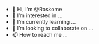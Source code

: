 - 👋 Hi, I’m @Roskome
- 👀 I’m interested in ...
- 🌱 I’m currently learning ...
- 💞️ I’m looking to collaborate on ...
- 📫 How to reach me ...

<!---
Roskome/Roskome is a ✨ special ✨ repository because its `README.md` (this file) appears on your GitHub profile.
You can click the Preview link to take a look at your changes.
--->
